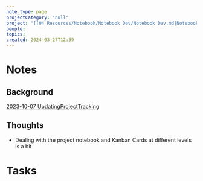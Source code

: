 ```yaml
---
note_type: page
projectCategory: "null"
project: "[[04 Resources/Notebook/Notebook Dev/Notebook Dev.md|Notebook Dev]]"
people: 
topics: 
created: 2024-03-27T12:59
---
```

# Notes

## Background
[2023-10-07 UpdatingProjectTracking](04%20Resources/Notebook/Notebook%20Dev/notebook/2023-10-07%20UpdatingProjectTracking.md)

## Thoughts
- Dealing with the project notebook and Kanban Cards at different levels is a bit 
# Tasks
